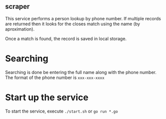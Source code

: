 ## scraper
This service performs a person lookup by phone number. If multiple records are returned then it looks for the closes match using the name (by aproximation).

Once a match is found, the record is saved in local storage. 

# Searching
Searching is done be entering the full name along with the phone number. The format of the phone number is `xxx-xxx-xxxx`

# Start up the service
To start the service, execute `./start.sh` or `go run *.go`

